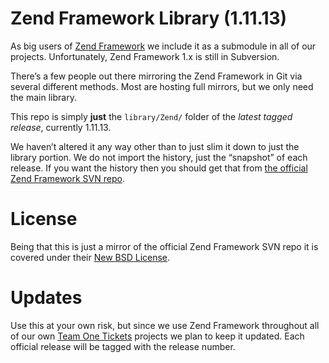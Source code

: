 Zend Framework Library (1.11.13)
===

As big users of [Zend Framework](http://framework.zend.com/) we include it as a submodule in all of our projects. Unfortunately, Zend Framework 1.x is still in Subversion.

There’s a few people out there mirroring the Zend Framework in Git via several different methods. Most are hosting full mirrors, but we only need the main library.

This repo is simply **just** the `library/Zend/` folder of the *latest tagged release*, currently 1.11.13.

We haven’t altered it any way other than to just slim it down to just the library portion. We do not import the history, just the “snapshot” of each release. If you want the history then you should get that from [the official Zend Framework SVN repo](http://framework.zend.com/svn/).

License
===
Being that this is just a mirror of the official Zend Framework SVN repo it is covered under their [New BSD License](http://framework.zend.com/license).


Updates
===
Use this at your own risk, but since we use Zend Framework throughout all of our own [Team One Tickets](http://www.teamonetickets.com/) projects we plan to keep it updated. Each official release will be tagged with the release number.

